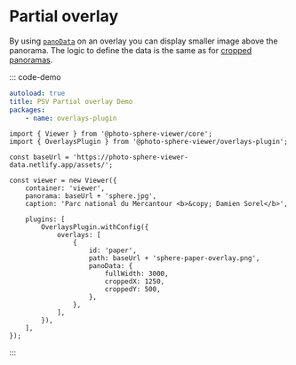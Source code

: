 # Partial overlay

By using [`panoData`](../../plugins/overlays.md#panodata) on an overlay you can display smaller image above the panorama. The logic to define the data is the same as for [cropped panoramas](../../guide/adapters/equirectangular.md#cropped-panorama).

::: code-demo

```yaml
autoload: true
title: PSV Partial overlay Demo
packages:
    - name: overlays-plugin
```

```js:line-numbers{17-21}
import { Viewer } from '@photo-sphere-viewer/core';
import { OverlaysPlugin } from '@photo-sphere-viewer/overlays-plugin';

const baseUrl = 'https://photo-sphere-viewer-data.netlify.app/assets/';

const viewer = new Viewer({
    container: 'viewer',
    panorama: baseUrl + 'sphere.jpg',
    caption: 'Parc national du Mercantour <b>&copy; Damien Sorel</b>',

    plugins: [
        OverlaysPlugin.withConfig({
            overlays: [
                {
                    id: 'paper',
                    path: baseUrl + 'sphere-paper-overlay.png',
                    panoData: {
                        fullWidth: 3000,
                        croppedX: 1250,
                        croppedY: 500,
                    },
                },
            ],
        }),
    ],
});
```

:::
